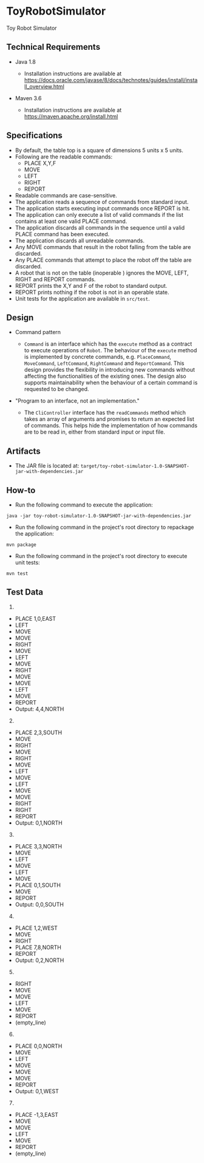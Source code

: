 # ToyRobotSimulator
Toy Robot Simulator

## Technical Requirements
* Java 1.8

  - Installation instructions are available at https://docs.oracle.com/javase/8/docs/technotes/guides/install/install_overview.html

* Maven  3.6

  - Installation instructions are available at https://maven.apache.org/install.html

## Specifications

- By default, the table top is a square of dimensions 5 units x 5 units.
- Following are the readable commands:
  - PLACE X,Y,F
  - MOVE
  - LEFT
  - RIGHT
  - REPORT
- Readable commands are case-sensitive.
- The application reads a sequence of commands from standard input.
- The application starts executing input commands once REPORT is hit.
- The application can only execute a list of valid commands if the list contains at least one valid PLACE command.
- The application discards all commands in the sequence until a valid PLACE command has been executed.
- The application discards all unreadable commands.
- Any MOVE commands that result in the robot falling from the table are discarded.
- Any PLACE commands that attempt to place the robot off the table are discarded.
- A robot that is not on the table (inoperable ) ignores the MOVE, LEFT, RIGHT and REPORT commands.
- REPORT prints the X,Y and F of the robot to standard output.
- REPORT prints nothing if the robot is not in an operable state.
- Unit tests for the application are available in `src/test`.

## Design

* Command pattern

  - `Command` is an interface which has the `execute` method as a contract to execute operations of `Robot`. The behaviour of the `execute` method is implemented by concrete commands, e.g. `PlaceCommand`, `MoveCommand`, `LeftCommand`, `RightCommand` and `ReportCommand`. This design provides the flexibility in introducing new commands without affecting the functionalities of the existing ones. The design also supports maintainability when the behaviour of a certain command is requested to be changed.

* "Program to an interface, not an implementation."

  - The `CliController` interface has the `readCommands` method which takes an array of arguments and promises to return an expected list of commands. This helps hide the implementation of how commands are to be read in, either from standard input or input file.

## Artifacts

* The JAR file is located at: `target/toy-robot-simulator-1.0-SNAPSHOT-jar-with-dependencies.jar`

## How-to
 
* Run the following command to execute the application:
```
java -jar toy-robot-simulator-1.0-SNAPSHOT-jar-with-dependencies.jar
```
* Run the following command in the project's root directory to repackage the application:
```
mvn package
```
* Run the following command in the project's root directory to execute unit tests:
```
mvn test
```

## Test Data

1.

- PLACE 1,0,EAST
- LEFT
- MOVE
- MOVE
- RIGHT
- MOVE
- LEFT
- MOVE
- RIGHT
- MOVE
- MOVE
- LEFT
- MOVE
- REPORT
- Output: 4,4,NORTH

2.

- PLACE 2,3,SOUTH
- MOVE
- RIGHT
- MOVE
- RIGHT
- MOVE
- LEFT
- MOVE
- LEFT
- MOVE
- MOVE
- RIGHT
- RIGHT
- REPORT
- Output: 0,1,NORTH

3.

- PLACE 3,3,NORTH
- MOVE
- LEFT
- MOVE
- LEFT
- MOVE
- PLACE 0,1,SOUTH
- MOVE
- REPORT
- Output: 0,0,SOUTH

4.

- PLACE 1,2,WEST
- MOVE
- RIGHT
- PLACE 7,8,NORTH
- REPORT
- Output: 0,2,NORTH

5.

- RIGHT
- MOVE
- MOVE
- LEFT
- MOVE
- REPORT
- (empty_line)

6.

- PLACE 0,0,NORTH
- MOVE
- LEFT
- MOVE
- MOVE
- MOVE
- REPORT
- Output: 0,1,WEST

7.

- PLACE -1,3,EAST
- MOVE
- MOVE
- LEFT
- MOVE
- REPORT
- (empty_line)
